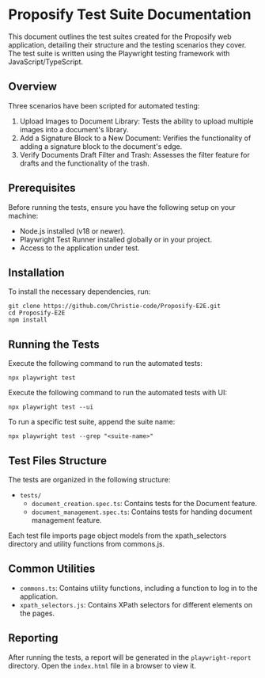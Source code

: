 # Proposify Test Suite Documentation
This document outlines the test suites created for the Proposify web application, detailing their structure and the testing scenarios they cover. The test suite is written using the Playwright testing framework with JavaScript/TypeScript.

## Overview
Three scenarios have been scripted for automated testing:

1. Upload Images to Document Library: Tests the ability to upload multiple images into a document's library.
2. Add a Signature Block to a New Document: Verifies the functionality of adding a signature block to the document's edge.
3. Verify Documents Draft Filter and Trash: Assesses the filter feature for drafts and the functionality of the trash.

## Prerequisites
Before running the tests, ensure you have the following setup on your machine:

- Node.js installed (v18 or newer).
- Playwright Test Runner installed globally or in your project.
- Access to the application under test.

## Installation
To install the necessary dependencies, run:

```
git clone https://github.com/Christie-code/Proposify-E2E.git
cd Proposify-E2E
npm install
```

## Running the Tests
Execute the following command to run the automated tests:

```
npx playwright test
```

Execute the following command to run the automated tests with UI:

```
npx playwright test --ui
```

To run a specific test suite, append the suite name:

```
npx playwright test --grep "<suite-name>"
```

## Test Files Structure
The tests are organized in the following structure:

- `tests/`
    - `document_creation.spec.ts`: Contains tests for the Document feature.
    - `document_management.spec.ts`: Contains tests for handing document management feature.

Each test file imports page object models from the xpath_selectors directory and utility functions from commons.js.

## Common Utilities
- `commons.ts`: Contains utility functions, including a function to log in to the application.
- `xpath_selectors.js`: Contains XPath selectors for different elements on the pages.

## Reporting
After running the tests, a report will be generated in the `playwright-report` directory. Open the `index.html` file in a browser to view it.
